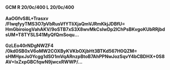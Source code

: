 #### GCM R 20/0c/400 L 20/0c/400
**AaOGfvS8L+Trasxv**<br/>**/FlwqfyyTMS3O7pVbRusVfYTliXjaQmVJRmKkjJDBfU=**<br/>**HmGbiroiogVahAKV/9oSTB7xS3X8wvMkCslwDp2lChPsBKvgoKUbRRjbdsUM+T8TYSLS41MyQfQmSoqu...**<br/><br/>
**GzLEo40rNDgNWZF4**<br/>**/0kd0SB0xV6oMW2COXByKVKbOXjbHt3BTKd567H0QZM=**<br/>**sHMHpxJs0Ycgg1dSO1mVqARnzpBtoB7AhPPNwJozSqvY4bCBDHX+0S8AV+IxZxpGBCfqwN9jwcxRWWP/...**